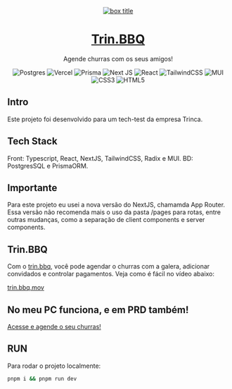 <div align="center">
<a href="https://trin-bbq.vercel.app/">
  
  ![box title](https://github.com/portolucas/trin.barbecue/assets/33911520/45d24b1a-504b-4b97-ba17-56c33479e733)

  <h1 align="center">Trin.BBQ</h1>
</a>
</div>

<p align="center">
  Agende churras com os seus amigos!
</p>

<div align="center" display="flex">

![Postgres](https://img.shields.io/badge/postgres-%23316192.svg?style=for-the-badge&logo=postgresql&logoColor=white) ![Vercel](https://img.shields.io/badge/vercel-%23000000.svg?style=for-the-badge&logo=vercel&logoColor=white) ![Prisma](https://img.shields.io/badge/Prisma-3982CE?style=for-the-badge&logo=Prisma&logoColor=white) ![Next JS](https://img.shields.io/badge/Next-black?style=for-the-badge&logo=next.js&logoColor=white) ![React](https://img.shields.io/badge/react-%2320232a.svg?style=for-the-badge&logo=react&logoColor=%2361DAFB) ![TailwindCSS](https://img.shields.io/badge/tailwindcss-%2338B2AC.svg?style=for-the-badge&logo=tailwind-css&logoColor=white) ![MUI](https://img.shields.io/badge/MUI-%230081CB.svg?style=for-the-badge&logo=mui&logoColor=white) ![CSS3](https://img.shields.io/badge/css3-%231572B6.svg?style=for-the-badge&logo=css3&logoColor=white) ![HTML5](https://img.shields.io/badge/html5-%23E34F26.svg?style=for-the-badge&logo=html5&logoColor=white)

</div>

## Intro

Este projeto foi desenvolvido para um tech-test da empresa Trinca.

## Tech Stack
Front: Typescript, React, NextJS, TailwindCSS, Radix e MUI. BD: PostgresSQL e PrismaORM.

## Importante
Para este projeto eu usei a nova versão do NextJS, chamamda App Router. Essa versão não recomenda mais o uso da pasta /pages para rotas, entre outras mudanças, como a separação de client components e server components.

## Trin.BBQ

Com o [trin.bbq](https://trin-bbq.vercel.app/), você pode agendar o churras com a galera, adicionar convidados e controlar pagamentos. Veja como é fácil no vídeo abaixo:


[trin.bbq.mov](https://github.com/portolucas/trin.barbecue/assets/33911520/365adc47-5538-46df-8573-8629c0db1234)

## No meu PC funciona, e em PRD também!
[Acesse e agende o seu churras!](https://trin-bbq.vercel.app/)

## RUN
Para rodar o projeto localmente:

```bash
pnpm i && pnpm run dev
```


